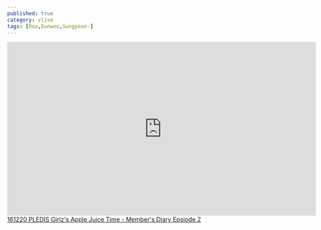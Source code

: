 ```yaml
---
published: true
category: vlive
tags: [Roa,Eunwoo,Sungyeon-]
---
```

<iframe src="http://www.vlive.tv/embed/19231" frameborder="no" scrolling="no" marginwidth="0" marginheight="0" WIDTH="720" HEIGHT="405" allowfullscreen></iframe><br /><a href="" target="_blank">161220 PLEDIS Girlz's Apple Juice Time - Member's Diary Epsiode 2</a>